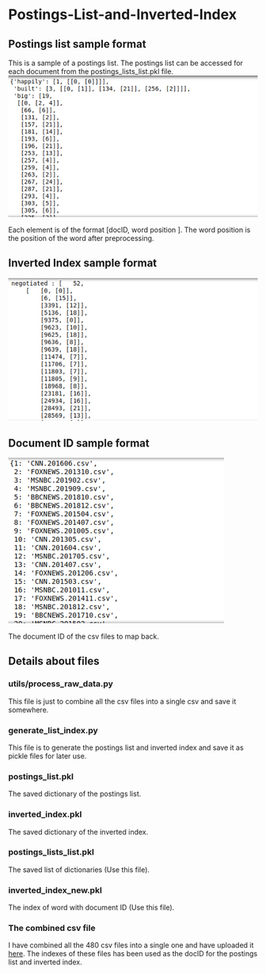 # Postings-List-and-Inverted-Index

## Postings list sample format
This is a sample of a postings list. The postings list can be accessed for each document from the postings_lists_list.pkl file.
![alt text](Images/postings_list_new.png)

Each element is of the format [docID, word position ]. The word position is the position of the word after preprocessing. 

## Inverted Index sample format
![alt text](Images/inverted_index_new.png)

## Document ID sample format
![alt text](Images/documentId.png)

The document ID of the csv files to map back.

## Details about files

### utils/process_raw_data.py 
This file is just to combine all the csv files into a single csv and save it somewhere. 

### generate_list_index.py
This file is to generate the postings list and inverted index and save it as pickle files for later use.

### postings_list.pkl
The saved dictionary of the postings list.

### inverted_index.pkl
The saved dictionary of the inverted index.

### postings_lists_list.pkl
The saved list of dictionaries (Use this file).

### inverted_index_new.pkl
The index of word with document ID (Use this file).

### The combined csv file
I have combined all the 480 csv files into a single one and have uploaded it [here](https://drive.google.com/file/d/1f6SX0i5eNJ8LA_WG4gVm3VR30FzG7Vqs/view?usp=sharing). The indexes of these files has been used as the docID for the postings list and inverted index.
